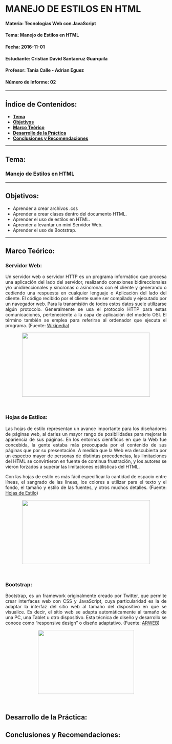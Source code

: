 # MANEJO DE ESTILOS EN HTML

#### Materia: Tecnologías Web con JavaScript
#### Tema: Manejo de Estilos en HTML
#### Fecha: 2016-11-01
#### Estudiante: Cristian David Santacruz Guarquila
#### Profesor: Tania Calle - Adrian Eguez
#### Número de Informe: 02
---

## Índice de Contenidos:
* <a href="#Tema">**Tema**</a>
* <a href="#Objetivos">**Objetivos**</a>
* <a href="#Marco Teórico">**Marco Teórico**</a>
* <a href="#Desarrollo de la Práctica">**Desarrollo de la Práctica**</a>
* <a href="#Conclusiones y Recomendaciones">**Conclusiones y Recomendaciones**</a>

---
<a name="Tema"></a>
## Tema:
### Manejo de Estilos en HTML
---

<a name="Objetivos"></a>
## Objetivos:
* Aprender a crear archivos .css
* Aprender a crear clases dentro del documento HTML.
* Aprender el uso de estilos en HTML.
* Aprender a levantar un mini Servidor Web.
* Aprender el uso de Bootstrap.

---

<a name="Marco Teórico"></a>
## Marco Teórico:

### Servidor Web:
<p align="justify">
    Un servidor web o servidor HTTP es un programa informático que procesa una aplicación del lado del servidor, realizando conexiones bidireccionales y/o unidireccionales y síncronas o asíncronas con el cliente y generando o cediendo una respuesta en cualquier lenguaje o Aplicación del lado del cliente. El código recibido por el cliente suele ser compilado y ejecutado por un navegador web. Para la transmisión de todos estos datos suele utilizarse algún protocolo. Generalmente se usa el protocolo HTTP para estas comunicaciones, perteneciente a la capa de aplicación del modelo OSI. El término también se emplea para referirse al ordenador que ejecuta el programa. (Fuente: <a href="https://es.wikipedia.org/wiki/Servidor_web">Wikipedia</a>)
</p>

<p align="center">
    <img src="http://www.777icons.com/libs/net/http_server.jpg?raw=true" width="400" height="200">
</p>

<br>

### Hojas de Estilos:
<p align="justify">
    Las hojas de estilo representan un avance importante para los diseñadores de páginas web, al darles un mayor rango de posibilidades para mejorar la apariencia de sus páginas. En los entornos científicos en que la Web fue concebida, la gente estaba más preocupada por el contenido de sus páginas que por su presentación. A medida que la Web era descubierta por un espectro mayor de personas de distintas procedencias, las limitaciones del HTML se convirtieron en fuente de continua frustración, y los autores se vieron forzados a superar las limitaciones estilísticas del HTML.
    
</p>

<p align="justify">
    Con las hojas de estilo es más fácil especificar la cantidad de espacio entre líneas, el sangrado de las líneas, los colores a utilizar para el texto y el fondo, el tamaño y estilo de las fuentes, y otros muchos detalles. (Fuente: <a href="http://html.conclase.net/w3c/html401-es/present/styles.html#h-14.1">Hojas de Estilo</a>)
</p>

<p align="center">
    <img src="http://3con14.info/codigo_web/_config/pagina_web.png?raw=true" width="400" height="200">
</p>

<br>

### Bootstrap:
<p align="justify">
    Bootstrap, es un framework originalmente creado por Twitter, que permite crear interfaces web con CSS y JavaScript, cuya particularidad es la de adaptar la interfaz del sitio web al tamaño del dispositivo en que se visualice. Es decir, el sitio web se adapta automáticamente al tamaño de una PC, una Tablet u otro dispositivo. Esta técnica de diseño y desarrollo se conoce como “responsive design” o diseño adaptativo. (Fuente: <a href="http://www.arweb.com/chucherias/editorial/%C2%BFque-es-bootstrap-y-como-funciona-en-el-diseno-web.htm">ARWEB</a>)
</p>

<p align="center">
    <img src="https://s3-eu-west-1.amazonaws.com/course.oc-static.com/courses/3325491/14570025107476_illus_prenez-en-main-bootstrap.png?raw=true" width="300" height="200">
</p>

<br>


<a name="Desarrollo de la Práctica"></a>
## Desarrollo de la Práctica:

<a name="Conclusiones y Recomendaciones"></a>
## Conclusiones y Recomendaciones: